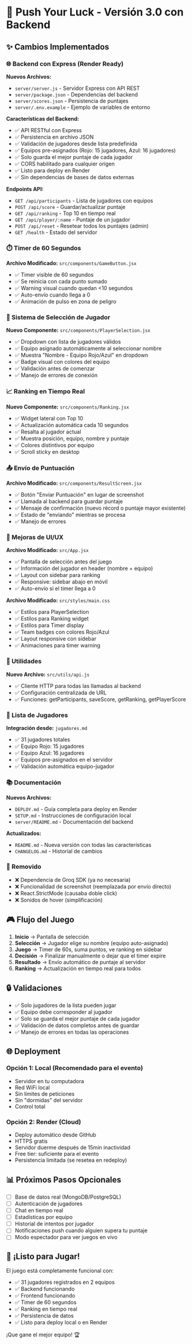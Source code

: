# 🎯 Push Your Luck - Versión 3.0 con Backend

## ✨ Cambios Implementados

### 🌐 Backend con Express (Render Ready)

**Nuevos Archivos:**

- `server/server.js` - Servidor Express con API REST
- `server/package.json` - Dependencias del backend
- `server/scores.json` - Persistencia de puntajes
- `server/.env.example` - Ejemplo de variables de entorno

**Características del Backend:**

- ✅ API RESTful con Express
- ✅ Persistencia en archivo JSON
- ✅ Validación de jugadores desde lista predefinida
- ✅ Equipos pre-asignados (Rojo: 15 jugadores, Azul: 16 jugadores)
- ✅ Solo guarda el mejor puntaje de cada jugador
- ✅ CORS habilitado para cualquier origen
- ✅ Listo para deploy en Render
- ✅ Sin dependencias de bases de datos externas

**Endpoints API:**

- `GET /api/participants` - Lista de jugadores con equipos
- `POST /api/score` - Guardar/actualizar puntaje
- `GET /api/ranking` - Top 10 en tiempo real
- `GET /api/player/:name` - Puntaje de un jugador
- `POST /api/reset` - Resetear todos los puntajes (admin)
- `GET /health` - Estado del servidor

### ⏱️ Timer de 60 Segundos

**Archivo Modificado:** `src/components/GameButton.jsx`

- ✅ Timer visible de 60 segundos
- ✅ Se reinicia con cada punto sumado
- ✅ Warning visual cuando quedan <10 segundos
- ✅ Auto-envío cuando llega a 0
- ✅ Animación de pulso en zona de peligro

### 👥 Sistema de Selección de Jugador

**Nuevo Componente:** `src/components/PlayerSelection.jsx`

- ✅ Dropdown con lista de jugadores válidos
- ✅ Equipo asignado automáticamente al seleccionar nombre
- ✅ Muestra "Nombre - Equipo Rojo/Azul" en dropdown
- ✅ Badge visual con colores del equipo
- ✅ Validación antes de comenzar
- ✅ Manejo de errores de conexión

### 📈 Ranking en Tiempo Real

**Nuevo Componente:** `src/components/Ranking.jsx`

- ✅ Widget lateral con Top 10
- ✅ Actualización automática cada 10 segundos
- ✅ Resalta al jugador actual
- ✅ Muestra posición, equipo, nombre y puntaje
- ✅ Colores distintivos por equipo
- ✅ Scroll sticky en desktop

### 📤 Envío de Puntuación

**Archivo Modificado:** `src/components/ResultScreen.jsx`

- ✅ Botón "Enviar Puntuación" en lugar de screenshot
- ✅ Llamada al backend para guardar puntaje
- ✅ Mensaje de confirmación (nuevo récord o puntaje mayor existente)
- ✅ Estado de "enviando" mientras se procesa
- ✅ Manejo de errores

### 🎨 Mejoras de UI/UX

**Archivo Modificado:** `src/App.jsx`

- ✅ Pantalla de selección antes del juego
- ✅ Información del jugador en header (nombre + equipo)
- ✅ Layout con sidebar para ranking
- ✅ Responsive: sidebar abajo en móvil
- ✅ Auto-envío si el timer llega a 0

**Archivo Modificado:** `src/styles/main.css`

- ✅ Estilos para PlayerSelection
- ✅ Estilos para Ranking widget
- ✅ Estilos para Timer display
- ✅ Team badges con colores Rojo/Azul
- ✅ Layout responsive con sidebar
- ✅ Animaciones para timer warning

### 🔧 Utilidades

**Nuevo Archivo:** `src/utils/api.js`

- ✅ Cliente HTTP para todas las llamadas al backend
- ✅ Configuración centralizada de URL
- ✅ Funciones: getParticipants, saveScore, getRanking, getPlayerScore

### 📱 Lista de Jugadores

**Integración desde:** `jugadores.md`

- ✅ 31 jugadores totales
- ✅ Equipo Rojo: 15 jugadores
- ✅ Equipo Azul: 16 jugadores
- ✅ Equipos pre-asignados en el servidor
- ✅ Validación automática equipo-jugador

### 📚 Documentación

**Nuevos Archivos:**

- `DEPLOY.md` - Guía completa para deploy en Render
- `SETUP.md` - Instrucciones de configuración local
- `server/README.md` - Documentación del backend

**Actualizados:**

- `README.md` - Nueva versión con todas las características
- `CHANGELOG.md` - Historial de cambios

### 🚫 Removido

- ❌ Dependencia de Groq SDK (ya no necesaria)
- ❌ Funcionalidad de screenshot (reemplazada por envío directo)
- ❌ React.StrictMode (causaba doble click)
- ❌ Sonidos de hover (simplificación)

## 🎮 Flujo del Juego

1. **Inicio** → Pantalla de selección
2. **Selección** → Jugador elige su nombre (equipo auto-asignado)
3. **Juego** → Timer de 60s, suma puntos, ve ranking en sidebar
4. **Decisión** → Finalizar manualmente o dejar que el timer expire
5. **Resultado** → Envío automático de puntaje al servidor
6. **Ranking** → Actualización en tiempo real para todos

## 🔒 Validaciones

- ✅ Solo jugadores de la lista pueden jugar
- ✅ Equipo debe corresponder al jugador
- ✅ Solo se guarda el mejor puntaje de cada jugador
- ✅ Validación de datos completos antes de guardar
- ✅ Manejo de errores en todas las operaciones

## 🌐 Deployment

### Opción 1: Local (Recomendado para el evento)

- Servidor en tu computadora
- Red WiFi local
- Sin límites de peticiones
- Sin "dormidas" del servidor
- Control total

### Opción 2: Render (Cloud)

- Deploy automático desde GitHub
- HTTPS gratis
- Servidor duerme después de 15min inactividad
- Free tier: suficiente para el evento
- Persistencia limitada (se resetea en redeploy)

## 📊 Próximos Pasos Opcionales

- [ ] Base de datos real (MongoDB/PostgreSQL)
- [ ] Autenticación de jugadores
- [ ] Chat en tiempo real
- [ ] Estadísticas por equipo
- [ ] Historial de intentos por jugador
- [ ] Notificaciones push cuando alguien supera tu puntaje
- [ ] Modo espectador para ver juegos en vivo

## 🎉 ¡Listo para Jugar!

El juego está completamente funcional con:

- ✅ 31 jugadores registrados en 2 equipos
- ✅ Backend funcionando
- ✅ Frontend funcionando
- ✅ Timer de 60 segundos
- ✅ Ranking en tiempo real
- ✅ Persistencia de datos
- ✅ Listo para deploy local o en Render

¡Que gane el mejor equipo! 🏆
